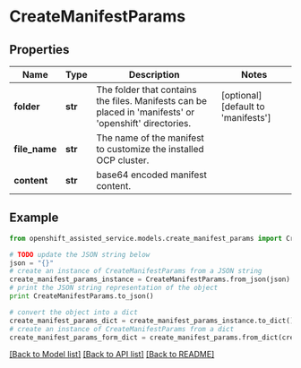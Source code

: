 # CreateManifestParams


## Properties
Name | Type | Description | Notes
------------ | ------------- | ------------- | -------------
**folder** | **str** | The folder that contains the files. Manifests can be placed in &#39;manifests&#39; or &#39;openshift&#39; directories. | [optional] [default to 'manifests']
**file_name** | **str** | The name of the manifest to customize the installed OCP cluster. | 
**content** | **str** | base64 encoded manifest content. | 

## Example

```python
from openshift_assisted_service.models.create_manifest_params import CreateManifestParams

# TODO update the JSON string below
json = "{}"
# create an instance of CreateManifestParams from a JSON string
create_manifest_params_instance = CreateManifestParams.from_json(json)
# print the JSON string representation of the object
print CreateManifestParams.to_json()

# convert the object into a dict
create_manifest_params_dict = create_manifest_params_instance.to_dict()
# create an instance of CreateManifestParams from a dict
create_manifest_params_form_dict = create_manifest_params.from_dict(create_manifest_params_dict)
```
[[Back to Model list]](../README.md#documentation-for-models) [[Back to API list]](../README.md#documentation-for-api-endpoints) [[Back to README]](../README.md)


